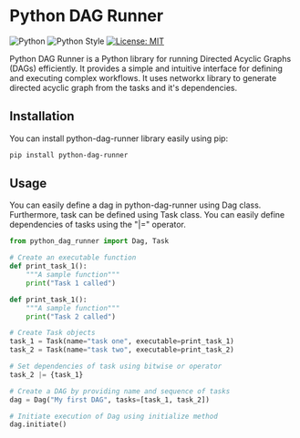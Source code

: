 # Python DAG Runner
![Python](https://img.shields.io/badge/python-3.8-blue.svg)
![Python Style](https://img.shields.io/badge/code%20style-pep8-blue)
[![License: MIT](https://img.shields.io/badge/License-MIT-yellow.svg)](https://opensource.org/licenses/MIT)

Python DAG Runner is a Python library for running Directed Acyclic Graphs (DAGs) efficiently. It provides a simple and intuitive interface for defining and executing complex workflows. It uses networkx library to generate directed acyclic graph from the tasks and it's dependencies.

## Installation
You can install python-dag-runner library easily using pip:
```bash
pip install python-dag-runner
```

## Usage
You can easily define a dag in python-dag-runner using Dag class. Furthermore, task can be defined using Task class. You can easily define dependencies of tasks using the "|=" operator.
```python
from python_dag_runner import Dag, Task

# Create an executable function
def print_task_1():
    """A sample function"""
    print("Task 1 called")

def print_task_1():
    """A sample function"""
    print("Task 2 called")

# Create Task objects
task_1 = Task(name="task one", executable=print_task_1)
task_2 = Task(name="task two", executable=print_task_2)

# Set dependencies of task using bitwise or operator
task_2 |= {task_1}

# Create a DAG by providing name and sequence of tasks
dag = Dag("My first DAG", tasks=[task_1, task_2])

# Initiate execution of Dag using initialize method
dag.initiate()
```
